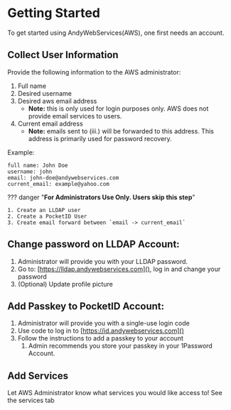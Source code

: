 # Getting Started

To get started using AndyWebServices(AWS), one first needs an account.

## Collect User Information

Provide the following information to the AWS administrator:

1. Full name
2. Desired username
3. Desired aws email address
    * **Note:** this is only used for login purposes only. AWS does not provide email services to users. 
4. Current email address
    * **Note:** emails sent to (iii.) will be forwarded to this address. This address is primarily used for password 
    recovery.

Example:
```
full name: John Doe
username: john
email: john-doe@andywebservices.com 
current_email: example@yahoo.com
```

??? danger "**For Administrators Use Only. Users skip this step**"

    1. Create an LLDAP user
    2. Create a PocketID User
    3. Create email forward between `email -> current_email`

## Change password on LLDAP Account:
1. Administrator will provide you with your LLDAP password.
2. Go to: [https://lldap.andywebservices.com](), log in and change your password
3. (Optional) Update profile picture

## Add Passkey to PocketID Account:
1. Administrator will provide you with a single-use login code
2. Use code to log in to [https://id.andywebservices.com]()
3. Follow the instructions to add a passkey to your account
    1. Admin recommends you store your passkey in your 1Password Account.
 
## Add Services

Let AWS Administrator know what services you would like access to! See the services tab
